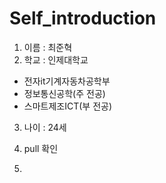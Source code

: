 # Self_introduction


1. 이름 : 최준혁
2. 학교 : 인제대학교
- 전자it기계자동차공학부
- 정보통신공학(주 전공)
- 스마트제조ICT(부 전공)
3. 나이 : 24세

4. pull 확인

5.